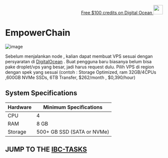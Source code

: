 <p style="font-size:14px" align="right">
<a href="[https://m.do.co/c/17b61545ca3a](https://www.digitalocean.com/?refcode=3e669f831302&utm_campaign=Referral_Invite&utm_medium=Referral_Program&utm_source=badge)" target="_blank">Free $100 credits on Digital Ocean <img src="https://user-images.githubusercontent.com/50621007/183284313-adf81164-6db4-4284-9ea0-bcb841936350.png" width="30"/></a>

# EmpowerChain

![image](https://github.com/hubofvalley/EmpowerChain/assets/100946299/c5775579-a2c5-4695-b9c8-c1d0a1102732)

Sebelum menjalankan node , kalian dapat membuat VPS sesuai dengan persyaratan di [DigitalOcean](https://www.digitalocean.com/?refcode=3e669f831302&utm_campaign=Referral_Invite&utm_medium=Referral_Program&utm_source=badge) . Buat pengguna baru biasanya belum bisa pake droplet/vps yang besar, jadi harus request dulu. Pilih VPS di region dengan spek yang sesuai (contoh : Storage Optimized, ram 32GB/4CPUs ,600GB NVMe SSDs, 6TB Transfer, $262/month , $0,390/hour)

## System Specifications
| Hardware | Minimum Specifications  | 
| ------------ | ------------ |
| CPU |	4 |
| RAM	| 8 GB |
| Storage	| 500+ GB SSD (SATA or NVMe) |

## JUMP TO THE [IBC-TASKS](https://github.com/hubofvalley/EmpowerChain/blob/main/Empower%20IBC%20task.md)
